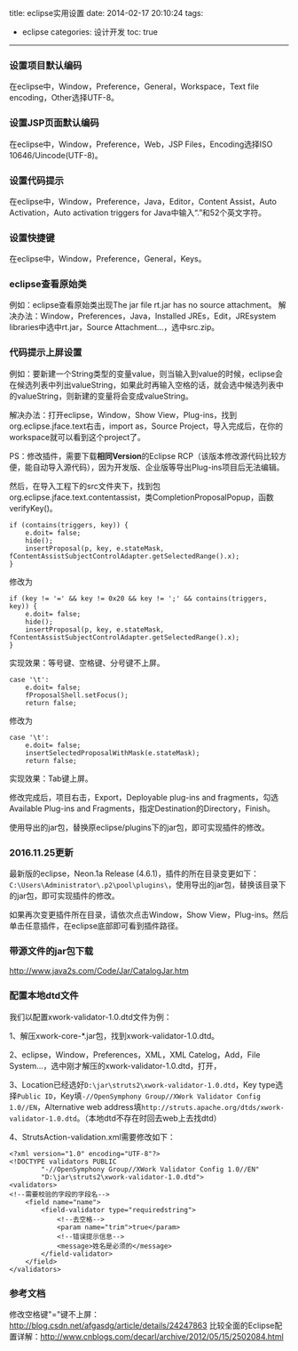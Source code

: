 title: eclipse实用设置
date: 2014-02-17 20:10:24
tags: 
- eclipse
categories: 设计开发
toc: true
---


### 设置项目默认编码
在eclipse中，Window，Preference，General，Workspace，Text file encoding，Other选择UTF-8。

### 设置JSP页面默认编码
在eclipse中，Window，Preference，Web，JSP Files，Encoding选择ISO 10646/Uincode(UTF-8)。

### 设置代码提示
在eclipse中，Window，Preference，Java，Editor，Content Assist，Auto Activation，Auto activation triggers for Java中输入“.”和52个英文字符。

### 设置快捷键
在eclipse中，Window，Preference，General，Keys。
<!--more-->
### eclipse查看原始类
例如：eclipse查看原始类出现The jar file rt.jar has no source attachment。
解决办法：Window，Preferences，Java，Installed JREs，Edit，JREsystem libraries中选中rt.jar，Source Attachment...，选中src.zip。

### 代码提示上屏设置
例如：要新建一个String类型的变量value，则当输入到value的时候，eclipse会在候选列表中列出valueString，如果此时再输入空格的话，就会选中候选列表中的valueString，则新建的变量将会变成valueString。

解决办法：打开eclipse，Window，Show View，Plug-ins，找到org.eclipse.jface.text右击，import as，Source Project，导入完成后，在你的workspace就可以看到这个project了。

PS：修改插件，需要下载**相同Version**的Eclipse RCP（该版本修改源代码比较方便，能自动导入源代码），因为开发版、企业版等导出Plug-ins项目后无法编辑。

然后，在导入工程下的src文件夹下，找到包org.eclipse.jface.text.contentassist，类CompletionProposalPopup，函数verifyKey()。
```
if (contains(triggers, key)) {
	e.doit= false;
	hide();
	insertProposal(p, key, e.stateMask, fContentAssistSubjectControlAdapter.getSelectedRange().x);
}
```
修改为
```
if (key != '=' && key != 0x20 && key != ';' && contains(triggers, key)) {
	e.doit= false;
	hide();
	insertProposal(p, key, e.stateMask, fContentAssistSubjectControlAdapter.getSelectedRange().x);
}
```
实现效果：等号键、空格键、分号键不上屏。

```
case '\t':
	e.doit= false;
	fProposalShell.setFocus();
	return false;
```
修改为
```
case '\t':
	e.doit= false;
	insertSelectedProposalWithMask(e.stateMask);
	return false;
```
实现效果：Tab键上屏。

修改完成后，项目右击，Export，Deployable plug-ins and fragments，勾选Available Plug-ins and Fragments，指定Destination的Directory，Finish。

使用导出的jar包，替换原eclipse/plugins下的jar包，即可实现插件的修改。

### 2016.11.25更新
最新版的eclipse，Neon.1a Release (4.6.1)，插件的所在目录变更如下：
`C:\Users\Administrator\.p2\pool\plugins\`，使用导出的jar包，替换该目录下的jar包，即可实现插件的修改。

如果再次变更插件所在目录，请依次点击Window，Show View，Plug-ins。然后单击任意插件，在eclipse底部即可看到插件路径。

### 带源文件的jar包下载
http://www.java2s.com/Code/Jar/CatalogJar.htm



### 配置本地dtd文件

我们以配置xwork-validator-1.0.dtd文件为例：

1、解压xwork-core-*.jar包，找到xwork-validator-1.0.dtd。

2、eclipse，Window，Preferences，XML，XML Catelog，Add，File System...，选中刚才解压的xwork-validator-1.0.dtd，打开，

3、Location已经选好`D:\jar\struts2\xwork-validator-1.0.dtd`，Key type选择`Public ID`，Key填`-//OpenSymphony Group//XWork Validator Config 1.0//EN`，Alternative web address填`http://struts.apache.org/dtds/xwork-validator-1.0.dtd`。（本地dtd不存在时回去web上去找dtd）

4、StrutsAction-validation.xml需要修改如下：
```
<?xml version="1.0" encoding="UTF-8"?>
<!DOCTYPE validators PUBLIC
        "-//OpenSymphony Group//XWork Validator Config 1.0//EN"
        "D:\jar\struts2\xwork-validator-1.0.dtd">
<validators>
<!--需要校验的字段的字段名-->
	<field name="name">
		<field-validator type="requiredstring">
			<!--去空格-->
			<param name="trim">true</param>
			<!--错误提示信息-->
			<message>姓名是必须的</message>
		</field-validator>
	</field>
</validators>
```

### 参考文档
修改空格键"="键不上屏：http://blog.csdn.net/afgasdg/article/details/24247863
比较全面的Eclipse配置详解：http://www.cnblogs.com/decarl/archive/2012/05/15/2502084.html


